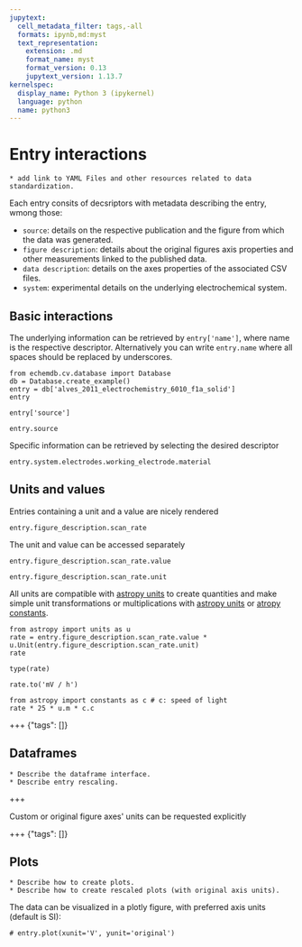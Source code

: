 ```yaml
---
jupytext:
  cell_metadata_filter: tags,-all
  formats: ipynb,md:myst
  text_representation:
    extension: .md
    format_name: myst
    format_version: 0.13
    jupytext_version: 1.13.7
kernelspec:
  display_name: Python 3 (ipykernel)
  language: python
  name: python3
---
```


# Entry interactions

<!-- #endregion -->

```{todo}
* add link to YAML Files and other resources related to data standardization.
```

Each entry consits of decsriptors with metadata describing the entry, wmong those:

* `source`: details on the respective publication and the figure from which the data was generated.
* `figure description`: details about the original figures axis properties and other measurements linked to the published data.
* `data description`: details on the axes properties of the associated CSV files.
* `system`: experimental details on the underlying electrochemical system.

## Basic interactions

The underlying information can be retrieved by `entry['name']`, 
where name is the respective descriptor. Alternatively you can write `entry.name` 
where all spaces should be replaced by underscores.

```{code-cell} ipython3
from echemdb.cv.database import Database
db = Database.create_example()
entry = db['alves_2011_electrochemistry_6010_f1a_solid']
entry
```

```{code-cell} ipython3
entry['source']
```

```{code-cell} ipython3
entry.source
```

Specific information can be retrieved by selecting the desired descriptor

```{code-cell} ipython3
entry.system.electrodes.working_electrode.material
```

## Units and values

Entries containing a unit and a value are nicely rendered

```{code-cell} ipython3
entry.figure_description.scan_rate
```

The unit and value can be accessed separately

```{code-cell} ipython3
entry.figure_description.scan_rate.value
```

```{code-cell} ipython3
entry.figure_description.scan_rate.unit
```

All units are compatible with [astropy units](https://docs.astropy.org/en/stable/units/index.html) to create quantities and make simple unit transformations or multiplications with [astropy units](https://docs.astropy.org/en/stable/units/index.html) or [atropy constants](https://docs.astropy.org/en/stable/constants/index.html).

```{code-cell} ipython3
from astropy import units as u
rate = entry.figure_description.scan_rate.value * u.Unit(entry.figure_description.scan_rate.unit)
rate
```

```{code-cell} ipython3
type(rate)
```

```{code-cell} ipython3
rate.to('mV / h')
```

```{code-cell} ipython3
from astropy import constants as c # c: speed of light
rate * 25 * u.m * c.c
```

+++ {"tags": []}

## Dataframes

```{todo}
* Describe the dataframe interface.
* Describe entry rescaling.
```

+++

Custom or original figure axes' units can be requested explicitly

+++ {"tags": []}

## Plots

```{todo}
* Describe how to create plots.
* Describe how to create rescaled plots (with original axis units).
```

The data can be visualized in a plotly figure, with preferred axis units (default is SI):

```{code-cell} ipython3
# entry.plot(xunit='V', yunit='original')
```

```{code-cell} ipython3

```
